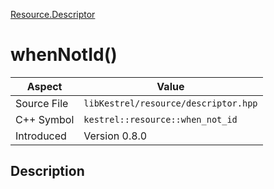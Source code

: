 [Resource.Descriptor](index)
# whenNotId()
| Aspect | Value |
| --- | --- |
| Source File | `libKestrel/resource/descriptor.hpp` |
| C++ Symbol | `kestrel::resource::when_not_id` |
| Introduced | Version 0.8.0 |
## Description

